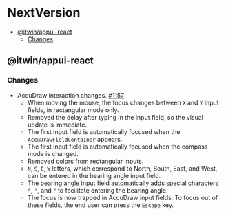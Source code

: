 # NextVersion <!-- omit from toc -->

- [@itwin/appui-react](#itwinappui-react)
  - [Changes](#changes)

## @itwin/appui-react

### Changes

- AccuDraw interaction changes. [#1157](https://github.com/iTwin/appui/pull/1157)
  - When moving the mouse, the focus changes between `X` and `Y` input fields, in rectangular mode only.
  - Removed the delay after typing in the input field, so the visual update is immediate.
  - The first input field is automatically focused when the `AccuDrawFieldContainer` appears.
  - The first input field is automatically focused when the compass mode is changed.
  - Removed colors from rectangular inputs.
  - `N`, `S`, `E`, `W` letters, which correspond to North, South, East, and West, can be entered in the bearing angle input field.
  - The bearing angle input field automatically adds special characters `°`, `'`, and `"` to facilitate entering the bearing angle.
  - The focus is now trapped in AccuDraw input fields. To focus out of these fields, the end user can press the `Escape` key.
